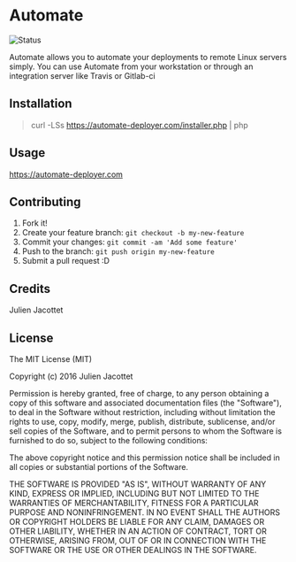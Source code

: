 # Automate

![Status](https://github.com/automatephp/automate/actions/workflows/ci.yaml/badge.svg)

Automate allows you to automate your deployments to remote Linux servers simply.
You can use Automate from your workstation or through an integration server like Travis or Gitlab-ci

## Installation

> curl -LSs https://automate-deployer.com/installer.php | php

## Usage

https://automate-deployer.com

## Contributing

1. Fork it!
2. Create your feature branch: `git checkout -b my-new-feature`
3. Commit your changes: `git commit -am 'Add some feature'`
4. Push to the branch: `git push origin my-new-feature`
5. Submit a pull request :D


## Credits

Julien Jacottet

## License

The MIT License (MIT)

Copyright (c) 2016 Julien Jacottet

Permission is hereby granted, free of charge, to any person obtaining a copy
of this software and associated documentation files (the "Software"), to deal
in the Software without restriction, including without limitation the rights
to use, copy, modify, merge, publish, distribute, sublicense, and/or sell
copies of the Software, and to permit persons to whom the Software is
furnished to do so, subject to the following conditions:

The above copyright notice and this permission notice shall be included in
all copies or substantial portions of the Software.

THE SOFTWARE IS PROVIDED "AS IS", WITHOUT WARRANTY OF ANY KIND, EXPRESS OR
IMPLIED, INCLUDING BUT NOT LIMITED TO THE WARRANTIES OF MERCHANTABILITY,
FITNESS FOR A PARTICULAR PURPOSE AND NONINFRINGEMENT. IN NO EVENT SHALL THE
AUTHORS OR COPYRIGHT HOLDERS BE LIABLE FOR ANY CLAIM, DAMAGES OR OTHER
LIABILITY, WHETHER IN AN ACTION OF CONTRACT, TORT OR OTHERWISE, ARISING FROM,
OUT OF OR IN CONNECTION WITH THE SOFTWARE OR THE USE OR OTHER DEALINGS IN
THE SOFTWARE.
